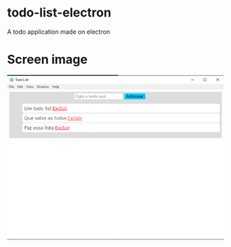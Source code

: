# todo-list-electron
A todo application made on electron

# Screen image
![Screen-Image](https://github.com/chico3434/todo-list-electron/blob/master/print_screen.png "Screen Image")  


